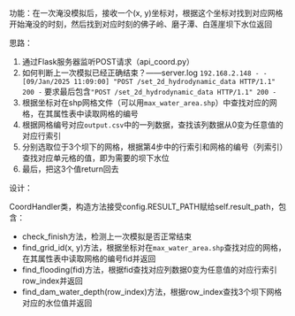 功能：在一次淹没模拟后，接收一个(x, y)坐标对，根据这个坐标对找到对应网格开始淹没的时刻，然后找到对应时刻的佛子岭、磨子潭、白莲崖坝下水位返回

思路：

1. 通过Flask服务器监听POST请求（api_coord.py）
2. 如何判断上一次模拟已经正确结束？——server.log
   `192.168.2.148 - - [09/Jan/2025 11:09:00] "POST /set_2d_hydrodynamic_data HTTP/1.1" 200 -`
   要求最后包含`"POST /set_2d_hydrodynamic_data HTTP/1.1" 200 -`
3. 根据坐标对在shp网格文件（可以用`max_water_area.shp`）中查找对应的网格，在其属性表中读取网格的编号
4. 根据网格编号对应`output.csv`中的一列数据，查找该列数据从0变为任意值的对应行索引
5. 分别选取位于3个坝下的网格，根据第4步中的行索引和网格的编号（列索引）查找对应单元格的值，即为需要的坝下水位
6. 最后，把这3个值return回去

设计：

CoordHandler类，构造方法接受config.RESULT_PATH赋给self.result_path，包含：

* check_finish方法，检测上一次模拟是否正常结束
* find_grid_id(x, y)方法，根据坐标对在`max_water_area.shp`查找对应的网格，在其属性表中读取网格的编号fid并返回
* find_flooding(fid)方法，根据fid查找对应列数据0变为任意值的对应行索引row_index并返回
* find_dam_water_depth(row_index)方法，根据row_index查找3个坝下网格对应的水位值并返回
